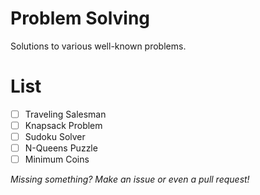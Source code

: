 # Problem Solving

Solutions to various well-known problems.

# List

- [ ] Traveling Salesman
- [ ] Knapsack Problem
- [ ] Sudoku Solver
- [ ] N-Queens Puzzle
- [ ] Minimum Coins

*Missing something?  Make an issue or even a pull request!*